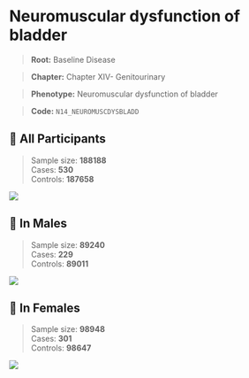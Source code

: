 # Neuromuscular dysfunction of bladder

> **Root:** Baseline Disease  

> **Chapter:** Chapter XIV- Genitourinary  

> **Phenotype:** Neuromuscular dysfunction of bladder  

> **Code:** `N14_NEUROMUSCDYSBLADD`

## 🧪 All Participants  
> Sample size: **188188**  
> Cases: **530**  
> Controls: **187658**
<img src="/Disease/Figures/ALL/Incidence/N14_NEUROMUSCDYSBLADD.png"/>
<CsvTable src="/Disease_Data/ALL/Incidence/COX_N14_NEUROMUSCDYSBLADD.csv" label="🔍 View full results" />

## 👨 In Males  
> Sample size: **89240**  
> Cases: **229**  
> Controls: **89011**
<img src="/Disease/Figures/Male/Incidence/N14_NEUROMUSCDYSBLADD.png"/>
<CsvTable src="/Disease_Data/Male/Incidence/COX_N14_NEUROMUSCDYSBLADD.csv" label="🔍 View full results" />

## 👩 In Females  
> Sample size: **98948**  
> Cases: **301**  
> Controls: **98647**
<img src="/Disease/Figures/Female/Incidence/N14_NEUROMUSCDYSBLADD.png"/>
<CsvTable src="/Disease_Data/Female/Incidence/COX_N14_NEUROMUSCDYSBLADD.csv" label="🔍 View full results" />
